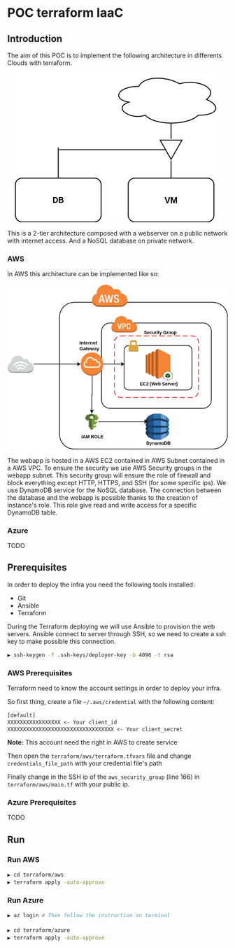 # POC terraform IaaC

## Introduction

The aim of this POC is to implement the following architecture in differents Clouds with terraform.

<p align="center">
  <img src="docs/img/basicArchitecture.png"
  alt="Basic architecture"/>
</p>

This is a 2-tier architecture composed with a webserver on a public network with internet access. And a NoSQL database
on private network.

### AWS

In AWS this architecture can be implemented like so:

<p align="center">
  <img src="docs/img/aws_infra.png"
  alt="Aws corresponding architecture"/>
</p>

The webapp is hosted in a AWS EC2 contained in AWS Subnet contained in a AWS VPC.
To ensure the security we use AWS Security groups in the webapp subnet. This security group will ensure the role of
firewall and block everything except HTTP, HTTPS, and SSH (for some specific ips).
We use DynamoDB service for the NoSQL database.
The connection between the database and the webapp is possible thanks to the creation of instance's role. This role
give read and write access for a specific DynamoDB table.

### Azure
TODO

## Prerequisites

In order to deploy the infra you need the following tools installed:

 - Git
 - Ansible
 - Terraform

During the Terraform deploying we will use Ansible to provision the web servers. Ansible connect to server through SSH,
so we need to create a ssh key to make possible this connection.

```bash
▶ ssh-keygen -f .ssh-keys/deployer-key -b 4096 -t rsa 
```

### AWS Prerequisites

Terraform need to know the account settings in order to deploy your infra.

So first thing, create a file `~/.aws/credential` with the following content:

    [default]
    XXXXXXXXXXXXXXXXX <- Your client_id
    XXXXXXXXXXXXXXXXXXXXXXXXXXXXXXXXXX <- Your client_secret

<b>Note:</b> This account need the right in AWS to create service

Then open the `terraform/aws/terraform.tfvars` file and change `credentials_file_path` with your credential file's path

Finally change in the SSH ip of the `aws_security_group` (line 166) in `terraform/aws/main.tf` with your public ip.

### Azure Prerequisites
TODO

## Run

### Run AWS

```bash
▶ cd terraform/aws
▶ terraform apply -auto-approve
```

### Run Azure

```bash
▶ az login # Then follow the instruction on terminal

▶ cd terraform/azure
▶ terraform apply -auto-approve
```
